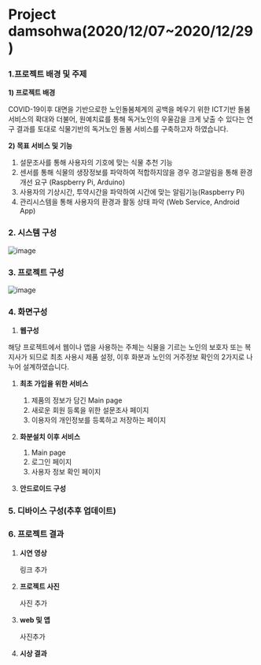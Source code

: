 # Project damsohwa(2020/12/07~2020/12/29)

### 1.**프로젝트 배경 및 주제**

**1) 프로젝트 배경**

COVID-19이후 대면을 기반으로한 노인돌봄체계의 공백을 메우기 위한  ICT기반 돌봄 서비스의 확대와 더불어, 원예치료를 통해 독거노인의 우울감을 크게 낮출 수 있다는 연구 결과를 토대로 식물기반의 독거노인 돌봄 서비스를 구축하고자 하였습니다.

**2) 목표 서비스 및 기능**

1. 설문조사를 통해 사용자의 기호에 맞는 식물 추천 기능
2. 센서를 통해 식물의 생장정보를 파악하여 적합하지않을 경우 경고알림을 통해 환경개선 요구 (Raspberry Pi, Arduino)
3. 사용자의 기상시간, 투약시간을 파악하여 시간에 맞는 알림기능(Raspberry Pi)
4. 관리시스템을 통해 사용자의 환경과 활동 상태 파악 (Web Service, Android App)

### 2. **시스템 구성**

![image](https://user-images.githubusercontent.com/71309053/103456925-2476ab00-4d3e-11eb-940d-3e4c3e58b835.png)

### 3. **프로젝트 구성**

![image](https://user-images.githubusercontent.com/71309053/103456920-17f25280-4d3e-11eb-9da3-2b5740253a55.png)

### 4. **화면구성**

1. **웹구성**

해당 프로젝트에서 웹이나 앱을 사용하는 주체는 식물을 기르는 노인의 보호자 또는 복지사가 되므로 최초 사용시 제품 설정, 이후 화분과 노인의 거주정보 확인의 2가지로 나누어 설계하였습니다.

1. **최초 가입을 위한 서비스**
    1. 제품의 정보가 담긴 Main page
    2. 새로운 회원 등록을 위한 설문조사 페이지
    3. 이용자의 개인정보를 등록하고 저장하는 페이지
2. **화분설치 이후 서비스**
    1. Main page
    2. 로그인 페이지
    3. 사용자 정보 확인 페이지

2. **안드로이드 구성**

### 5. **디바이스 구성(추후 업데이트)**

### 6. **프로젝트 결과**

1. **시연 영상**

    링크 추가

2. **프로젝트 사진** 

    사진 추가

3. **web 및 앱**

    사진추가

4. **시상 결과**
